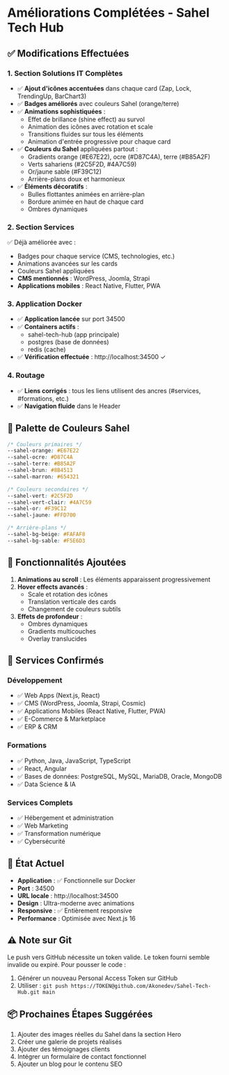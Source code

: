 # Améliorations Complétées - Sahel Tech Hub

## ✅ Modifications Effectuées

### 1. Section Solutions IT Complètes
- ✅ **Ajout d'icônes accentuées** dans chaque card (Zap, Lock, TrendingUp, BarChart3)
- ✅ **Badges améliorés** avec couleurs Sahel (orange/terre)
- ✅ **Animations sophistiquées** :
  - Effet de brillance (shine effect) au survol
  - Animation des icônes avec rotation et scale
  - Transitions fluides sur tous les éléments
  - Animation d'entrée progressive pour chaque card
- ✅ **Couleurs du Sahel** appliquées partout :
  - Gradients orange (#E67E22), ocre (#D87C4A), terre (#B85A2F)
  - Verts sahariens (#2C5F2D, #4A7C59)
  - Or/jaune sable (#F39C12)
  - Arrière-plans doux et harmonieux
- ✅ **Éléments décoratifs** :
  - Bulles flottantes animées en arrière-plan
  - Bordure animée en haut de chaque card
  - Ombres dynamiques

### 2. Section Services
✅ Déjà améliorée avec :
- Badges pour chaque service (CMS, technologies, etc.)
- Animations avancées sur les cards
- Couleurs Sahel appliquées
- **CMS mentionnés** : WordPress, Joomla, Strapi
- **Applications mobiles** : React Native, Flutter, PWA

### 3. Application Docker
- ✅ **Application lancée** sur port 34500
- ✅ **Containers actifs** :
  - sahel-tech-hub (app principale)
  - postgres (base de données)
  - redis (cache)
- ✅ **Vérification effectuée** : http://localhost:34500 ✓

### 4. Routage
- ✅ **Liens corrigés** : tous les liens utilisent des ancres (#services, #formations, etc.)
- ✅ **Navigation fluide** dans le Header

## 🎨 Palette de Couleurs Sahel

```css
/* Couleurs primaires */
--sahel-orange: #E67E22
--sahel-ocre: #D87C4A
--sahel-terre: #B85A2F
--sahel-brun: #8B4513
--sahel-marron: #654321

/* Couleurs secondaires */
--sahel-vert: #2C5F2D
--sahel-vert-clair: #4A7C59
--sahel-or: #F39C12
--sahel-jaune: #FFD700

/* Arrière-plans */
--sahel-bg-beige: #FAFAF8
--sahel-bg-sable: #F5E6D3
```

## 🚀 Fonctionnalités Ajoutées

1. **Animations au scroll** : Les éléments apparaissent progressivement
2. **Hover effects avancés** : 
   - Scale et rotation des icônes
   - Translation verticale des cards
   - Changement de couleurs subtils
3. **Effets de profondeur** : 
   - Ombres dynamiques
   - Gradients multicouches
   - Overlay translucides

## 📝 Services Confirmés

### Développement
- ✅ Web Apps (Next.js, React)
- ✅ CMS (WordPress, Joomla, Strapi, Cosmic)
- ✅ Applications Mobiles (React Native, Flutter, PWA)
- ✅ E-Commerce & Marketplace
- ✅ ERP & CRM

### Formations
- ✅ Python, Java, JavaScript, TypeScript
- ✅ React, Angular
- ✅ Bases de données: PostgreSQL, MySQL, MariaDB, Oracle, MongoDB
- ✅ Data Science & IA

### Services Complets
- ✅ Hébergement et administration
- ✅ Web Marketing
- ✅ Transformation numérique
- ✅ Cybersécurité

## 🔄 État Actuel

- **Application** : ✅ Fonctionnelle sur Docker
- **Port** : 34500
- **URL locale** : http://localhost:34500
- **Design** : Ultra-moderne avec animations
- **Responsive** : ✅ Entièrement responsive
- **Performance** : Optimisée avec Next.js 16

## ⚠️ Note sur Git

Le push vers GitHub nécessite un token valide. Le token fourni semble invalide ou expiré.
Pour pousser le code :
1. Générer un nouveau Personal Access Token sur GitHub
2. Utiliser : `git push https://TOKEN@github.com/Akonedev/Sahel-Tech-Hub.git main`

## 📦 Prochaines Étapes Suggérées

1. Ajouter des images réelles du Sahel dans la section Hero
2. Créer une galerie de projets réalisés
3. Ajouter des témoignages clients
4. Intégrer un formulaire de contact fonctionnel
5. Ajouter un blog pour le contenu SEO
